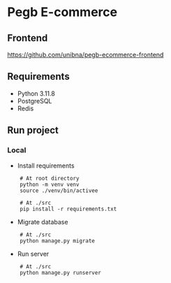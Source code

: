 # Pegb E-commerce

## Frontend
https://github.com/unibna/pegb-ecommerce-frontend

## Requirements
- Python 3.11.8
- PostgreSQL
- Redis

## Run project
### Local

- Install requirements
```
    # At root directory
    python -m venv venv
    source ./venv/bin/activee

    # At ./src
    pip install -r requirements.txt
```

- Migrate database
```
    # At ./src
    python manage.py migrate
```

- Run server
```
    # At ./src
    python manage.py runserver
```
